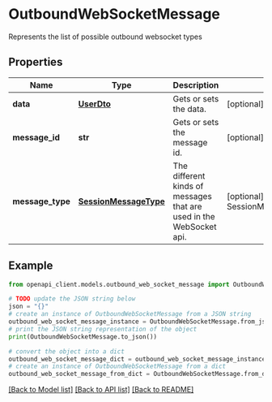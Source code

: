 # OutboundWebSocketMessage

Represents the list of possible outbound websocket types

## Properties

Name | Type | Description | Notes
------------ | ------------- | ------------- | -------------
**data** | [**UserDto**](UserDto.md) | Gets or sets the data. | [optional] 
**message_id** | **str** | Gets or sets the message id. | [optional] 
**message_type** | [**SessionMessageType**](SessionMessageType.md) | The different kinds of messages that are used in the WebSocket api. | [optional] [readonly] [default to SessionMessageType.USERUPDATED]

## Example

```python
from openapi_client.models.outbound_web_socket_message import OutboundWebSocketMessage

# TODO update the JSON string below
json = "{}"
# create an instance of OutboundWebSocketMessage from a JSON string
outbound_web_socket_message_instance = OutboundWebSocketMessage.from_json(json)
# print the JSON string representation of the object
print(OutboundWebSocketMessage.to_json())

# convert the object into a dict
outbound_web_socket_message_dict = outbound_web_socket_message_instance.to_dict()
# create an instance of OutboundWebSocketMessage from a dict
outbound_web_socket_message_from_dict = OutboundWebSocketMessage.from_dict(outbound_web_socket_message_dict)
```
[[Back to Model list]](../README.md#documentation-for-models) [[Back to API list]](../README.md#documentation-for-api-endpoints) [[Back to README]](../README.md)


